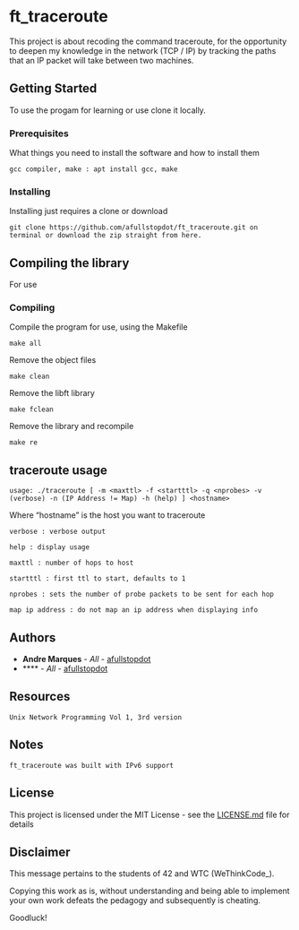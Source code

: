 # ft_traceroute

This project is about recoding the command traceroute, for the opportunity to deepen my knowledge in the network (TCP / IP) by tracking the paths that an IP packet will take between two machines.

## Getting Started

To use the progam for learning or use clone it locally.

### Prerequisites

What things you need to install the software and how to install them

```
gcc compiler, make : apt install gcc, make
```

### Installing

Installing just requires a clone or download


```
git clone https://github.com/afullstopdot/ft_traceroute.git on terminal or download the zip straight from here.
```

## Compiling the library

For use

### Compiling

Compile the program for use, using the Makefile

```
make all
```

Remove the object files

```
make clean
```

Remove the libft library

```
make fclean
```

Remove the library and recompile

```
make re
```

## traceroute usage

```
usage: ./traceroute [ -m <maxttl> -f <startttl> -q <nprobes> -v (verbose) -n (IP Address != Map) -h (help) ] <hostname>
```

Where “hostname” is the host you want to traceroute

```
verbose : verbose output
```
```
help : display usage
```
```
maxttl : number of hops to host
```
```
startttl : first ttl to start, defaults to 1
```
```
nprobes : sets the number of probe packets to be sent for each hop
```
```
map ip address : do not map an ip address when displaying info
```

## Authors

* **Andre Marques** - *All* - [afullstopdot](https://github.com/afullstopdot)
* **** - *All* - [afullstopdot](https://github.com/afullstopdot)

## Resources

```
Unix Network Programming Vol 1, 3rd version
```

## Notes

```
ft_traceroute was built with IPv6 support
```

## License

This project is licensed under the MIT License - see the [LICENSE.md](LICENSE.md) file for details

## Disclaimer

This message pertains to the students of 42 and WTC (WeThinkCode_).

Copying this work as is, without understanding and being able to implement your own work defeats the pedagogy and subsequently is cheating.

Goodluck!
